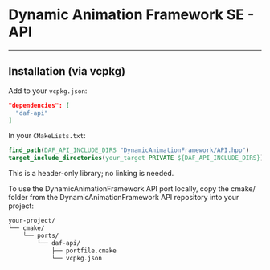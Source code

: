 # Dynamic Animation Framework SE - API

---

## Installation (via vcpkg)

Add to your `vcpkg.json`:

```json
"dependencies": [
  "daf-api"
]
```

In your `CMakeLists.txt`:

```cmake
find_path(DAF_API_INCLUDE_DIRS "DynamicAnimationFramework/API.hpp")
target_include_directories(your_target PRIVATE ${DAF_API_INCLUDE_DIRS})
```

This is a header-only library; no linking is needed.

To use the DynamicAnimationFramework API port locally, copy the cmake/ folder from the DynamicAnimationFramework API repository into your project:

```markdown
your-project/
└── cmake/
    └── ports/
        └── daf-api/
            ├── portfile.cmake
            └── vcpkg.json

```
